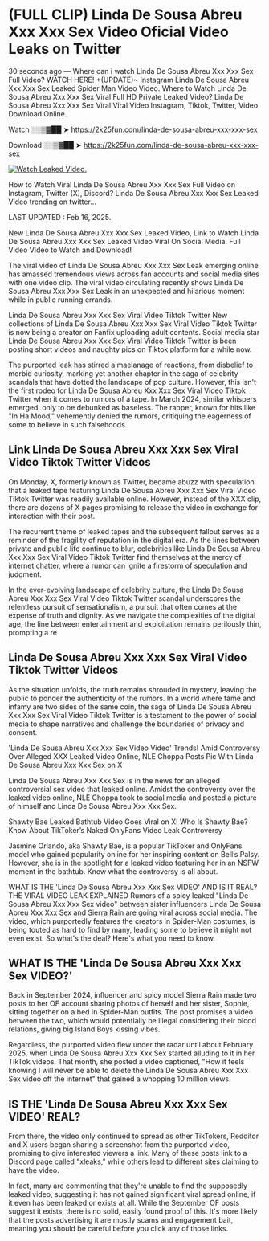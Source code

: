 # (FULL CLIP) Linda De Sousa Abreu Xxx Xxx Sex Video Oficial Video Leaks on Twitter

30 seconds ago — Where can i watch Linda De Sousa Abreu Xxx Xxx Sex Full Video? WATCH HERE! +(UPDATE)~ Instagram Linda De Sousa Abreu Xxx Xxx Sex Leaked Spider Man Video Video. Where to Watch Linda De Sousa Abreu Xxx Xxx Sex Viral Full HD Private Leaked Video? Linda De Sousa Abreu Xxx Xxx Sex Viral Viral Video Instagram, Tiktok, Twitter, Video Download Online.

Watch ░░▒▓██ ➤ https://2k25fun.com/linda-de-sousa-abreu-xxx-xxx-sex

Download ░░▒▓██ ➤ https://2k25fun.com/linda-de-sousa-abreu-xxx-xxx-sex

[![Watch Leaked Video.](https://miro.medium.com/v2/resize:fit:828/format:webp/1*cilzJN44JGOrTw9NJCrNHA.gif "Watch Leaked Video")](https://2k25fun.com/linda-de-sousa-abreu-xxx-xxx-sex)

How to Watch Viral Linda De Sousa Abreu Xxx Xxx Sex Full Video on Instagram, Twitter (X), Discord? Linda De Sousa Abreu Xxx Xxx Sex Leaked Video trending on twitter...

LAST UPDATED : Feb 16, 2025.

New Linda De Sousa Abreu Xxx Xxx Sex Leaked Video, Link to Watch Linda De Sousa Abreu Xxx Xxx Sex Leaked Video Viral On Social Media. Full Video Video to Watch and Download!

The viral video of Linda De Sousa Abreu Xxx Xxx Sex Leak emerging online has amassed tremendous views across fan accounts and social media sites with one video clip. The viral video circulating recently shows Linda De Sousa Abreu Xxx Xxx Sex Leak in an unexpected and hilarious moment while in public running errands.

Linda De Sousa Abreu Xxx Xxx Sex Viral Video Tiktok Twitter New collections of Linda De Sousa Abreu Xxx Xxx Sex Viral Video Tiktok Twitter is now being a creator on Fanfix uploading adult contents. Social media star Linda De Sousa Abreu Xxx Xxx Sex Viral Video Tiktok Twitter is been posting short videos and naughty pics on Tiktok platform for a while now.

The purported leak has stirred a maelanage of reactions, from disbelief to morbid curiosity, marking yet another chapter in the saga of celebrity scandals that have dotted the landscape of pop culture. However, this isn't the first rodeo for Linda De Sousa Abreu Xxx Xxx Sex Viral Video Tiktok Twitter when it comes to rumors of a tape. In March 2024, similar whispers emerged, only to be debunked as baseless. The rapper, known for hits like "In Ha Mood," vehemently denied the rumors, critiquing the eagerness of some to believe in such falsehoods.

## Link Linda De Sousa Abreu Xxx Xxx Sex Viral Video Tiktok Twitter Videos

On Monday, X, formerly known as Twitter, became abuzz with speculation that a leaked tape featuring Linda De Sousa Abreu Xxx Xxx Sex Viral Video Tiktok Twitter was readily available online. However, instead of the XXX clip, there are dozens of X pages promising to release the video in exchange for interaction with their post.

The recurrent theme of leaked tapes and the subsequent fallout serves as a reminder of the fragility of reputation in the digital era. As the lines between private and public life continue to blur, celebrities like Linda De Sousa Abreu Xxx Xxx Sex Viral Video Tiktok Twitter find themselves at the mercy of internet chatter, where a rumor can ignite a firestorm of speculation and judgment.

In the ever-evolving landscape of celebrity culture, the Linda De Sousa Abreu Xxx Xxx Sex Viral Video Tiktok Twitter scandal underscores the relentless pursuit of sensationalism, a pursuit that often comes at the expense of truth and dignity. As we navigate the complexities of the digital age, the line between entertainment and exploitation remains perilously thin, prompting a re

##  Linda De Sousa Abreu Xxx Xxx Sex Viral Video Tiktok Twitter Videos

As the situation unfolds, the truth remains shrouded in mystery, leaving the public to ponder the authenticity of the rumors. In a world where fame and infamy are two sides of the same coin, the saga of Linda De Sousa Abreu Xxx Xxx Sex Viral Video Tiktok Twitter is a testament to the power of social media to shape narratives and challenge the boundaries of privacy and consent.

'Linda De Sousa Abreu Xxx Xxx Sex Video Video' Trends! Amid Controversy Over Alleged XXX Leaked Video Online, NLE Choppa Posts Pic With Linda De Sousa Abreu Xxx Xxx Sex on X

Linda De Sousa Abreu Xxx Xxx Sex is in the news for an alleged controversial sex video that leaked online. Amidst the controversy over the leaked video online, NLE Choppa took to social media and posted a picture of himself and Linda De Sousa Abreu Xxx Xxx Sex.

Shawty Bae Leaked Bathtub Video Goes Viral on X! Who Is Shawty Bae? Know About TikToker’s Naked OnlyFans Video Leak Controversy

Jasmine Orlando, aka Shawty Bae, is a popular TikToker and OnlyFans model who gained popularity online for her inspiring content on Bell’s Palsy. However, she is in the spotlight for a leaked video featuring her in an NSFW moment in the bathtub. Know what the controversy is all about.

WHAT IS THE 'Linda De Sousa Abreu Xxx Xxx Sex VIDEO' AND IS IT REAL? THE VIRAL VIDEO LEAK EXPLAINED Rumors of a spicy leaked "Linda De Sousa Abreu Xxx Xxx Sex video" between sister influencers Linda De Sousa Abreu Xxx Xxx Sex and Sierra Rain are going viral across social media. The video, which purportedly features the creators in Spider-Man costumes, is being touted as hard to find by many, leading some to believe it might not even exist. So what's the deal? Here's what you need to know.

## WHAT IS THE 'Linda De Sousa Abreu Xxx Xxx Sex VIDEO?'

Back in September 2024, influencer and spicy model Sierra Rain made two posts to her OF account sharing photos of herself and her sister, Sophie, sitting together on a bed in Spider-Man outfits. The post promises a video between the two, which would potentially be illegal considering their blood relations, giving big Island Boys kissing vibes.

Regardless, the purported video flew under the radar until about February 2025, when Linda De Sousa Abreu Xxx Xxx Sex started alluding to it in her TikTok videos. That month, she posted a video captioned, "How it feels knowing I will never be able to delete the Linda De Sousa Abreu Xxx Xxx Sex video off the internet" that gained a whopping 10 million views.

## IS THE 'Linda De Sousa Abreu Xxx Xxx Sex VIDEO' REAL?

From there, the video only continued to spread as other TikTokers, Redditor and X users began sharing a screenshot from the purported video, promising to give interested viewers a link. Many of these posts link to a Discord page called "xleaks," while others lead to different sites claiming to have the video.

In fact, many are commenting that they're unable to find the supposedly leaked video, suggesting it has not gained significant viral spread online, if it even has been leaked or exists at all. While the September OF posts suggest it exists, there is no solid, easily found proof of this. It's more likely that the posts advertising it are mostly scams and engagement bait, meaning you should be careful before you click any of those links.